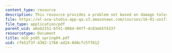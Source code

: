 ```yaml
---
content_type: resource
description: This resource provides a problem set based on damage tolerance requirements.
file: https://ol-ocw-studio-app-qa.s3.amazonaws.com/courses/16-01-unified-engineering-i-ii-iii-iv-fall-2005-spring-2006/cfb52f3f43021768ad240d8cfc5ff812_m18_ps05_spring04.pdf
file_type: application/pdf
parent_uid: a6eb2151-6f41-806d-94ff-dc83eb5f4337
resourcetype: Document
title: m18_ps05_spring04.pdf
uid: cfb52f3f-4302-1768-ad24-0d8cfc5ff812
---
```

